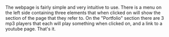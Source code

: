 The webpage is fairly simple and very intuitive to use.
There is a menu on the left side containing three elements that when clicked on will show the section of the page that they refer to.
On the "Portfolio" section there are 3 mp3 players that each will play something when clicked on, and a link to a youtube page.
That's it.
